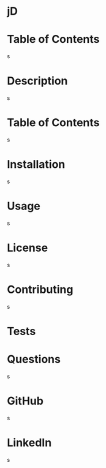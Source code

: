 # jD

  # Table of Contents
  s

  # Description
  s

  # Table of Contents
  s

  # Installation
  s

  # Usage
  s

  # License
  s

  # Contributing
  s

  # Tests
  

  # Questions
  s

  # GitHub
  s

  # LinkedIn
  s

